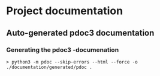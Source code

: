# Project documentation

## Auto-generated pdoc3 documentation

### Generating the pdoc3 -documenation
```
> python3 -m pdoc --skip-errors --html --force -o ./documentation/generated/pdoc .
```